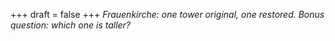 
+++
draft = false
+++
_Frauenkirche: one tower original, one restored. Bonus question: which one is taller?_
